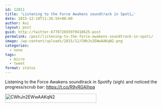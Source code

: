 ```yaml
---
id: 12011
title: 'Listening to the Force Awakens soundtrack in Spoti…'
date: 2015-12-18T11:26:59+00:00
author: Avi
layout: post
guid: http://twitter-677872693979418625-post
permalink: /post/listening-to-the-force-awakens-soundtrack-in-spoti/
image: /wp-content/uploads/2015/12/CWhJn2EWwAAKqN2.png
categories:
  - none
tags:
  - micro
  - tweet
format: status
---
```

Listening to the Force Awakens soundtrack in Spotify (sigh) and noticed the progress/scrub bar: https://t.co/R9yRGAIhpa

<img width="300" height="30" src="http://aviflax.com/wp-content/uploads/2015/12/CWhJn2EWwAAKqN2-300x30.png" class="attachment-medium size-medium" alt="CWhJn2EWwAAKqN2" />